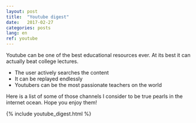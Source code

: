 ```yaml
---
layout: post
title:  "Youtube digest"
date:   2017-02-27
categories: posts
lang: en
ref: youtube
---
```


Youtube can be one of the best educational resources ever. At its best it can actually beat college lectures.

* The user actively searches the content
* It can be replayed endlessly
* Youtubers can be the most passionate teachers on the world

Here is a list of some of those channels I consider to be true pearls in the internet ocean. Hope you enjoy them!

{% include youtube_digest.html %}